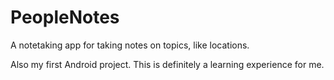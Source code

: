 # PeopleNotes
A notetaking app for taking notes on topics, like locations.

Also my first Android project. This is definitely a learning experience for me.
